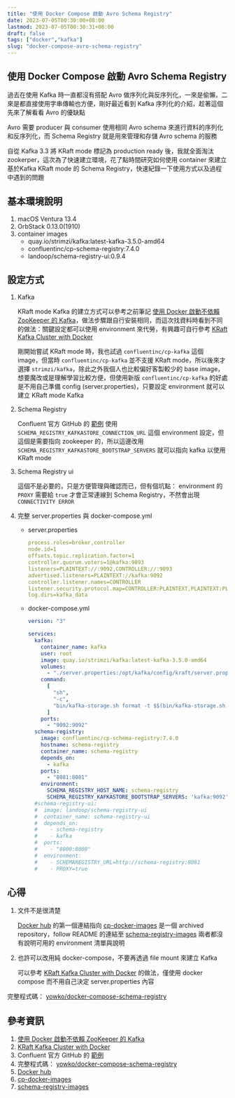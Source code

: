 ```yaml
---
title: "使用 Docker Compose 啟動 Avro Schema Registry"
date: 2023-07-05T00:30:00+08:00
lastmod: 2023-07-05T00:30:31+08:00
draft: false
tags: ["docker","kafka"]
slug: "docker-compose-avro-schema-registry"
---
```


## 使用 Docker Compose 啟動 Avro Schema Registry

過去在使用 Kafka 時一直都沒有搭配 Avro 做序列化與反序列化，一來是偷懶，二來是都直接使用字串傳輸也方便，剛好最近看到 Kafka 序列化的介紹，趁著這個先來了解看看 Avro 的優缺點

Avro 需要 producer 與 consumer 使用相同 Avro schema 來進行資料的序列化和反序列化，而 Schema Registry 就是用來管理和存儲 Avro schema 的服務

自從 Kafka 3.3 將 KRaft mode 標記為 production ready 後，我就全面淘汰 zookerper，這次為了快速建立環境，花了點時間研究如何使用 container 來建立基於Kafka KRaft mode 的 Schema Registry，快速紀錄一下使用方式以及過程中遇到的問題

## 基本環境說明

1. macOS Ventura 13.4
2. OrbStack 0.13.0(1910)
3. container images
    - quay.io/strimzi/kafka:latest-kafka-3.5.0-amd64
    - confluentinc/cp-schema-registry:7.4.0
    - landoop/schema-registry-ui:0.9.4

## 設定方式

1. Kafka

    KRaft mode Kafka 的建立方式可以參考之前筆記 [使用 Docker 啟動不依賴 ZooKeeper 的 Kafka](/docker-kafka-without-zookeeper/)，做法步驟跟自行安裝相同，而這次找資料時看到不同的做法：關鍵設定都可以使用 environment 來代勞，有興趣可自行參考 [KRaft Kafka Cluster with Docker](https://levelup.gitconnected.com/kraft-kafka-cluster-with-docker-e79a97d19f2c)

    剛開始嘗試 KRaft mode 時，我也試過 `confluentinc/cp-kafka` 這個 image，但當時 `confluentinc/cp-kafka` 並不支援 KRaft mode，所以後來才選擇 `strimzi/kafka`，除此之外我個人也比較偏好客製較少的 base image，想要魔改或是理解學習比較方便，但使用新版 `confluentinc/cp-kafka` 的好處是不用自己準備 config (server.properties)，只要設定 environment 就可以建立 KRaft mode Kafka

2. Schema Registry

    Confluent 官方 GitHub 的 [範例](https://github.com/confluentinc/schema-registry-workshop/blob/master/docker-compose.yml) 使用 `SCHEMA_REGISTRY_KAFKASTORE_CONNECTION_URL` 這個 environment 設定，但這個是需要指向 zookeeper 的，所以這邊改用 `SCHEMA_REGISTRY_KAFKASTORE_BOOTSTRAP_SERVERS` 就可以指向 kafka 以使用 KRaft mode

3. Schema Registry ui

    這個不是必要的，只是方便管理與確認而已，但有個坑點： environment 的 `PROXY` 需要給 `true` 才會正常連線到 Schema Registry，不然會出現 `CONNECTIVITY ERROR`

4. 完整 server.properties 與 docker-compose.yml

    - server.properties

        ```yml
        process.roles=broker,controller
        node.id=1
        offsets.topic.replication.factor=1
        controller.quorum.voters=1@kafka:9093
        listeners=PLAINTEXT://:9092,CONTROLLER://:9093
        advertised.listeners=PLAINTEXT://kafka:9092
        controller.listener.names=CONTROLLER
        listener.security.protocol.map=CONTROLLER:PLAINTEXT,PLAINTEXT:PLAINTEXT
        log.dirs=kafka_data
        ```

    - docker-compose.yml

        ```yaml
        version: "3"
    
        services:
          kafka:
            container_name: kafka
            user: root
            image: quay.io/strimzi/kafka:latest-kafka-3.5.0-amd64
            volumes:
              - "./server.properties:/opt/kafka/config/kraft/server.properties"
            command:
              [
                "sh",
                "-c",
                "bin/kafka-storage.sh format -t $$(bin/kafka-storage.sh random-uuid) -c /opt/kafka/config/kraft/server.properties && bin/kafka-server-start.sh /opt/kafka/config/kraft/server.properties"
              ]
            ports:
              - "9092:9092"
          schema-registry:
            image: confluentinc/cp-schema-registry:7.4.0
            hostname: schema-registry
            container_name: schema-registry
            depends_on:
              - kafka
            ports:
              - "8081:8081"
            environment:
              SCHEMA_REGISTRY_HOST_NAME: schema-registry
              SCHEMA_REGISTRY_KAFKASTORE_BOOTSTRAP_SERVERS: 'kafka:9092'
          #schema-registry-ui:
          #  image: landoop/schema-registry-ui
          #  container_name: schema-registry-ui
          #  depends_on:
          #    - schema-registry
          #    - kafka
          #  ports:
          #    - "8000:8000"
          #  environment:
          #    - SCHEMAREGISTRY_URL=http://schema-registry:8081
          #    - PROXY=true
        ```

## 心得

1. 文件不是很清楚

    [Docker hub](https://hub.docker.com/r/confluentinc/cp-schema-registry) 的第一個連結指向 [cp-docker-images](https://github.com/confluentinc/cp-docker-images/) 是一個 archived repository，follow README 的連結至 [schema-registry-images](https://github.com/confluentinc/schema-registry-images) 兩者都沒有說明可用的 environment 清單與說明

2. 也許可以改用純 docker-compose，不要再透過 file mount 來建立 Kafka

    可以參考 [KRaft Kafka Cluster with Docker](https://levelup.gitconnected.com/kraft-kafka-cluster-with-docker-e79a97d19f2c) 的做法，僅使用 docker compose 而不用自己決定 server.properties 內容

完整程式碼： [yowko/docker-compose-schema-registry](https://github.com/yowko/docker-compose-schema-registry)

## 參考資訊

1. [使用 Docker 啟動不依賴 ZooKeeper 的 Kafka](/docker-kafka-without-zookeeper/)
2. [KRaft Kafka Cluster with Docker](https://levelup.gitconnected.com/kraft-kafka-cluster-with-docker-e79a97d19f2c)
3. Confluent 官方 GitHub 的 [範例](https://github.com/confluentinc/schema-registry-workshop/blob/master/docker-compose.yml)
4. 完整程式碼： [yowko/docker-compose-schema-registry](https://github.com/yowko/docker-compose-schema-registry)
5. [Docker hub](https://hub.docker.com/r/confluentinc/cp-schema-registry)
6. [cp-docker-images](https://github.com/confluentinc/cp-docker-images/)
7. [schema-registry-images](https://github.com/confluentinc/schema-registry-images)
